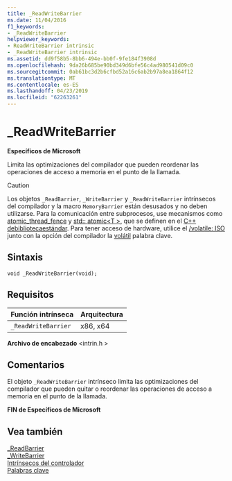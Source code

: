 ```yaml
---
title: _ReadWriteBarrier
ms.date: 11/04/2016
f1_keywords:
- _ReadWriteBarrier
helpviewer_keywords:
- ReadWriteBarrier intrinsic
- _ReadWriteBarrier intrinsic
ms.assetid: dd9f58b5-8bb6-494e-bb0f-9fe184f3908d
ms.openlocfilehash: 9da26b685be90bd349d6bfe56c4ad980541d09c0
ms.sourcegitcommit: 0ab61bc3d2b6cfbd52a16c6ab2b97a8ea1864f12
ms.translationtype: MT
ms.contentlocale: es-ES
ms.lasthandoff: 04/23/2019
ms.locfileid: "62263261"
---
```

# <a name="readwritebarrier"></a>_ReadWriteBarrier

**Específicos de Microsoft**

Limita las optimizaciones del compilador que pueden reordenar las operaciones de acceso a memoria en el punto de la llamada.

> [!CAUTION]
>  Los objetos `_ReadBarrier`, `_WriteBarrier` y `_ReadWriteBarrier` intrínsecos del compilador y la macro `MemoryBarrier` están desusados y no deben utilizarse. Para la comunicación entre subprocesos, use mecanismos como [atomic_thread_fence](../standard-library/atomic-functions.md#atomic_thread_fence) y [std:: atomic\<T >](../standard-library/atomic.md), que se definen en el [ C++ debibliotecaestándar](../standard-library/cpp-standard-library-reference.md). Para tener acceso de hardware, utilice el [/volatile: ISO](../build/reference/volatile-volatile-keyword-interpretation.md) junto con la opción del compilador la [volátil](../cpp/volatile-cpp.md) palabra clave.

## <a name="syntax"></a>Sintaxis

```
void _ReadWriteBarrier(void);
```

## <a name="requirements"></a>Requisitos

|Función intrínseca|Arquitectura|
|---------------|------------------|
|`_ReadWriteBarrier`|x86, x64|

**Archivo de encabezado** \<intrin.h >

## <a name="remarks"></a>Comentarios

El objeto `_ReadWriteBarrier` intrínseco limita las optimizaciones del compilador que pueden quitar o reordenar las operaciones de acceso a memoria en el punto de la llamada.

**FIN de Específicos de Microsoft**

## <a name="see-also"></a>Vea también

[_ReadBarrier](../intrinsics/readbarrier.md)<br/>
[_WriteBarrier](../intrinsics/writebarrier.md)<br/>
[Intrínsecos del controlador](../intrinsics/compiler-intrinsics.md)<br/>
[Palabras clave](../cpp/keywords-cpp.md)